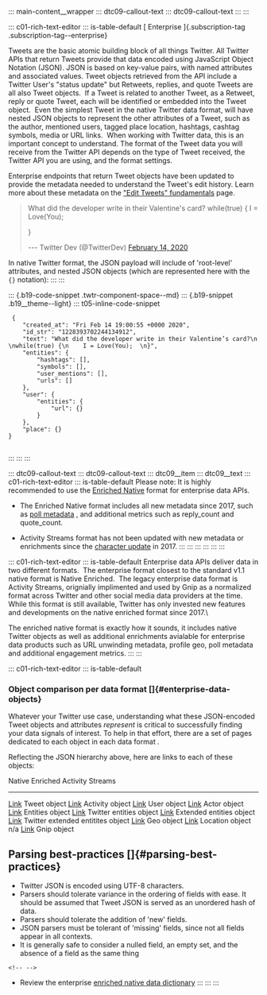 ::: main-content__wrapper
::: dtc09-callout-text
::: dtc09-callout-text
:::
:::

::: c01-rich-text-editor
::: is-table-default
[ Enterprise ]{.subscription-tag .subscription-tag--enterprise}

Tweets are the basic atomic building block of all things Twitter. All
Twitter APIs that return Tweets provide that data encoded using
JavaScript Object Notation (JSON). JSON is based on key-value pairs,
with named attributes and associated values. Tweet objects retrieved
from the API include a Twitter User\'s \"status update\" but Retweets,
replies, and quote Tweets are all also Tweet objects.  If a Tweet is
related to another Tweet, as a Retweet, reply or quote Tweet, each will
be identified or embedded into the Tweet object.  Even the simplest
Tweet in the native Twitter data format, will have nested JSON objects
to represent the other attributes of a Tweet, such as the author,
mentioned users, tagged place location, hashtags, cashtag symbols, media
or URL links.  When working with Twitter data, this is an important
concept to understand. The format of the Tweet data you will receive
from the Twitter API depends on the type of Tweet received, the Twitter
API you are using, and the format settings.

Enterprise endpoints that return Tweet objects have been updated to
provide the metadata needed to understand the Tweet\'s edit history.
Learn more about these metadata on the [\"Edit Tweets\"
fundamentals](/en/docs/twitter-api/edit-tweets) page.

> What did the developer write in their Valentine's card? while(true) {
> I = Love(You);
>
> }
>
> --- Twitter Dev (@TwitterDev) [February 14,
> 2020](https://twitter.com/TwitterDev/status/1228393702244134912?ref_src=twsrc%5Etfw)

In native Twitter format, the JSON payload will include of 'root-level'
attributes, and nested JSON objects (which are represented here with the
` {} ` notation):
:::
:::

::: {.b19-code-snippet .twtr-component-space--md}
::: {.b19-snippet .b19__theme--light}
::: t05-inline-code-snippet
``` {.line-numbers .t05__pre--with-button}
 {
    "created_at": "Fri Feb 14 19:00:55 +0000 2020",
    "id_str": "1228393702244134912",
    "text": "What did the developer write in their Valentine’s card?\n  \nwhile(true) {\n    I = Love(You);  \n}",
    "entities": {
        "hashtags": [],
        "symbols": [],
        "user_mentions": [],
        "urls": []
    },
    "user": {
        "entities": {
            "url": {}
        }
    },
    "place": {}
}
    
```
:::
:::
:::

::: dtc09-callout-text
::: dtc09-callout-text
::: dtc09__item
::: dtc09__text
::: c01-rich-text-editor
::: is-table-default
Please note: It is highly recommended to use the [Enriched
Native](/en/docs/twitter-api/enterprise/data-dictionary/native-enriched-objects/tweet.html)
format for enterprise data APIs.

-   The Enriched Native format includes all new metadata since 2017,
    such as [poll
    metadata](/en/docs/twitter-api/enterprise/enrichments/overview/poll-metadata.html)
    , and additional metrics such as reply_count and quote_count.

-   Activity Streams format has not been updated with new metadata or
    enrichments since the [character
    update](https://blog.twitter.com/official/en_us/topics/product/2017/Giving-you-more-characters-to-express-yourself.html)
    in 2017.
:::
:::
:::
:::
:::
:::

::: c01-rich-text-editor
::: is-table-default
Enterprise data APIs deliver data in two different formats.  The
enterprise format closest to the standard v1.1 native format is Native
Enriched.  The legacy enterprise data format is Activity Streams,
orignially implimented and used by Gnip as a normalized format across
Twitter and other social media data providers at the time. While this
format is still available, Twitter has only invested new features and
developments on the native enriched format since 2017.\

The enriched native format is exactly how it sounds, it includes native
Twitter objects as well as additional enrichments avialable for
enterprise data products such as URL unwinding metadata, profile geo,
poll metadata and additional engagement metrics.
:::
:::

::: c01-rich-text-editor
::: is-table-default
### Object comparison per data format []{#enterprise-data-objects}

Whatever your Twitter use case, understanding what these JSON-encoded
Tweet objects and attributes *represent* is critical to successfully
finding your data signals of interest. To help in that effort, there are
a set of pages dedicated to each object in each data format *.*

Reflecting the JSON hierarchy above, here are links to each of these
objects:

  Native Enriched                                                                                                              Activity Streams
  ---------------------------------------------------------------------------------------------------------------------------- -------------------------------------------------------------------------------------------------------------------
  [Link](/en/docs/twitter-api/enterprise/data-dictionary/native-enriched-objects/tweet) Tweet object                           [Link](/en/docs/twitter-api/enterprise/data-dictionary/activity-streams-objects/tweet) Activity object
  [Link](/en/docs/twitter-api/enterprise/data-dictionary/native-enriched-objects/user) User object                             [Link](/en/docs/twitter-api/enterprise/data-dictionary/activity-streams-objects/user) Actor object
  [Link](/en/docs/twitter-api/enterprise/data-dictionary/native-enriched-objects/entities) Entities object                     [Link](/en/docs/twitter-api/enterprise/data-dictionary/activity-streams-objects/entities) Twitter entities object
  [Link](/en/docs/twitter-api/enterprise/data-dictionary/native-enriched-objects/extended-entities) Extended entities object   [Link](extended-entities) Twitter extended entitites object
  [Link](/en/docs/twitter-api/enterprise/data-dictionary/native-enriched-objects/geo) Geo object                               [Link](/en/docs/twitter-api/enterprise/data-dictionary/activity-streams-objects/geo) Location object
  n/a                                                                                                                          [Link](/en/docs/twitter-api/enterprise/data-dictionary/activity-streams-objects/gnip.html) Gnip object

## Parsing best-practices []{#parsing-best-practices}

-   Twitter JSON is encoded using UTF-8 characters.
-   Parsers should tolerate variance in the ordering of fields with
    ease. It should be assumed that Tweet JSON is served as an unordered
    hash of data.
-   Parsers should tolerate the addition of \'new\' fields.
-   JSON parsers must be tolerant of 'missing' fields, since not all
    fields appear in all contexts.
-   It is generally safe to consider a nulled field, an empty set, and
    the absence of a field as the same thing

```{=html}
<!-- -->
```
-   Review the enterprise [enriched native data
    dictionary](/en/docs/twitter-api/enterprise/data-dictionary/native-enriched-objects/tweet.html)
:::
:::
:::
